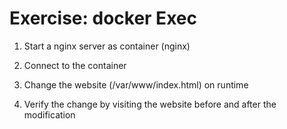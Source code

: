Exercise: docker Exec
======================

1) Start a nginx server as container (nginx)

2) Connect to the container

3) Change the website (/var/www/index.html) on runtime

4) Verify the change by visiting the website before and after the modification

